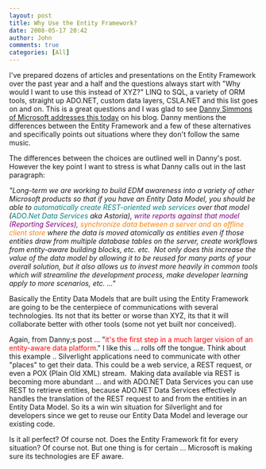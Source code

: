 ```yaml
---
layout: post
title: Why Use the Entity Framework?
date: 2008-05-17 20:42
author: John
comments: true
categories: [All]
---
```

<p>I've prepared dozens of articles and presentations on the Entity Framework over the past year and a half and the questions always start with "Why would I want to use this instead of XYZ?" LINQ to SQL, a variety of ORM tools, straight up ADO.NET, custom data layers, CSLA.NET and this list goes on and on. This is a great questions and I was glad to see <a href="http://blogs.msdn.com/dsimmons/archive/2008/05/17/why-use-the-entity-framework.aspx">Danny Simmons of Microsoft addresses this today</a> on his blog. Danny mentions the differences between the Entity Framework and a few of these alternatives and specifically points out situations where they don't follow the same music. </p> <p>The differences between the choices are outlined well in Danny's post. However the key point I want to stress is what Danny calls out in the last paragraph:</p> <p><em>"Long-term we are working to build EDM awareness into a variety of other Microsoft products so that if you have an Entity Data Model, you should be able to <font color="#008080">automatically create REST-oriented web services</font> over that model (<font color="#008080">ADO.Net Data Services</font> aka Astoria),<font color="#800080"> write reports against that model (Reporting Services),</font> <font color="#ff8000">synchronize data between a server and an offline client store</font> where the data is moved atomically as entities even if those entities draw from multiple database tables on the server, create workflows from entity-aware building blocks, etc. etc.&nbsp; Not only does this increase the value of the data model by allowing it to be reused for many parts of your overall solution, but it also allows us to invest more heavily in common tools which will streamline the development process, make developer learning apply to more scenarios, etc. ..."</em>  <p>Basically the Entity Data Models that are built using the Entity Framework are going to be the centerpiece of communications with several technologies. Its not that its better or worse than XYZ, its that it will collaborate better with other tools (some not yet built nor conceived).  <p>Again, from Danny;s post ... "<font color="#ff0000">it's the first step in a much larger vision of an entity-aware data platform</font>." I like this ... rolls off the tongue. Think about this example .. Silverlight applications need to communicate with other "places" to get their data. This could be a web service, a REST request, or even a POX (Plain Old XML) stream.&nbsp; Making data available via REST is becoming more abundant ... and with ADO.NET Data Services you can use REST to retrieve entities, because ADO.NET Data Services effectively handles the translation of the REST request to and from the entities in an Entity Data Model. So its a win win situation for Silverlight and for developers since we get to reuse our Entity Data Model and leverage our existing code.  <p>Is it all perfect? Of course not. Does the Entity Framework fit for every situation? Of course not. But one thing is for certain ... Microsoft is making sure its technologies are EF aware.</p>

